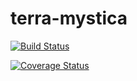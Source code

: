 # terra-mystica

[![Build Status](https://travis-ci.org/timvancann/terra-mystica.svg?branch=master)](https://travis-ci.org/timvancann/terra-mystica)


[![Coverage Status](https://coveralls.io/repos/github/timvancann/terra-mystica/badge.svg?branch=master)](https://coveralls.io/github/timvancann/terra-mystica?branch=master)